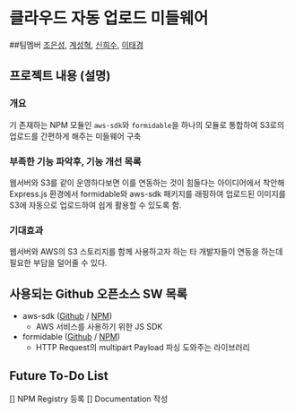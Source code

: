  

# 클라우드 자동 업로드 미들웨어
##팀멤버
[조은성](/Dev_ES), [계성혁](/lkaybob), [신희수](/heesu_shin), [이태경](/tph00300)

## 프로젝트 내용 (설명)
### 개요
기 존재하는 NPM 모듈인 `aws-sdk`와 `formidable`을 하나의 모듈로 통합하여 S3로의 업로드를 간편하게 해주는 미들웨어 구축

### 부족한 기능 파악후, 기능 개선 목록
웹서버와 S3를 같이 운영하다보면 이를 연동하는 것이 힘들다는 아이디어에서 착안해 Express.js 환경에서 formidable와 aws-sdk 패키지를 래핑하여 업로드된 이미지를 S3에 자동으로 업로드하여 쉽게 활용할 수 있도록 함.

### 기대효과
웹서버와 AWS의 S3 스토리지를 함께 사용하고자 하는 타 개발자들이 연동을 하는데 필요한 부담을 덜어줄 수 있다.

## 사용되는 Github 오픈소스 SW 목록
* aws-sdk ([Github](https://github.com/aws/aws-sdk-js) / [NPM](https://www.npmjs.com/package/aws-sdk))
    * AWS 서비스를 사용하기 위한 JS SDK
* formidable ([Github](https://github.com/felixge/node-formidable) /  [NPM](https://www.npmjs.com/package/formidable))
    * HTTP Request의 multipart Payload 파싱 도와주는 라이브러리

## Future To-Do List
[] NPM Registry 등록
[] Documentation 작성



